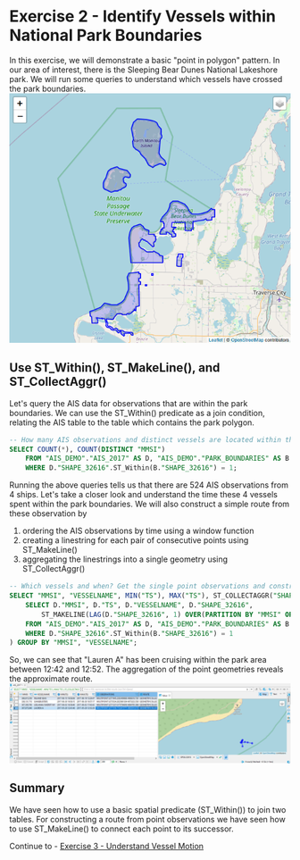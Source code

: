 # Exercise 2 - Identify Vessels within National Park Boundaries

In this exercise, we will demonstrate a basic "point in polygon" pattern. In our area of interest, there is the Sleeping Bear Dunes National Lakeshore park. We will run some queries to understand which vessels have crossed the park boundaries.
<br>![](images/national_park.png)

## Use ST_Within(), ST_MakeLine(), and ST_CollectAggr()<a name="subex1"></a>

Let's query the AIS data for observations that are within the park boundaries. We can use the ST_Within() predicate as a join condition, relating the AIS table to the table which contains the park polygon.

```SQL
-- How many AIS observations and distinct vessels are located within the park boundaries?
SELECT COUNT(*), COUNT(DISTINCT "MMSI")
	FROM "AIS_DEMO"."AIS_2017" AS D, "AIS_DEMO"."PARK_BOUNDARIES" AS B
	WHERE D."SHAPE_32616".ST_Within(B."SHAPE_32616") = 1;
```

Running the above queries tells us that there are 524 AIS observations from 4 ships. Let's take a closer look and understand the time these 4 vessels spent within the park boundaries. We will also construct a simple route from these observation by
<ol><li>ordering the AIS observations by time using a window function</li>
<li>creating a linestring for each pair of consecutive points using ST_MakeLine()</li>
<li>aggregating the linestrings into a single geometry using ST_CollectAggr()</li></ol>

```SQL
-- Which vessels and when? Get the single point observations and construct a simple route.
SELECT "MMSI", "VESSELNAME", MIN("TS"), MAX("TS"), ST_COLLECTAGGR("SHAPE_32616") AS "OBSERVATIONS", ST_COLLECTAGGR("LINE_32616") AS "ROUTE" FROM (
	SELECT D."MMSI", D."TS", D."VESSELNAME", D."SHAPE_32616",
		ST_MAKELINE(LAG(D."SHAPE_32616", 1) OVER(PARTITION BY "MMSI" ORDER BY "TS"), D."SHAPE_32616") AS "LINE_32616"
	FROM "AIS_DEMO"."AIS_2017" AS D, "AIS_DEMO"."PARK_BOUNDARIES" AS B
	WHERE D."SHAPE_32616".ST_Within(B."SHAPE_32616") = 1
) GROUP BY "MMSI", "VESSELNAME";
```
So, we can see that "Lauren A" has been cruising within the park area between 12:42 and 12:52. The aggregation of the point geometries reveals the approximate route.
<br>![](images/lauren_a.png)

## Summary

We have seen how to use a basic spatial predicate (ST_Within()) to join two tables. For constructing a route from point observations we have seen how to use ST_MakeLine() to connect each point to its successor.

Continue to - [Exercise 3 - Understand Vessel Motion](../ex3/README.md)
